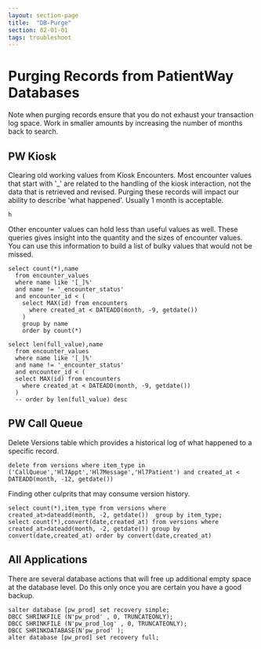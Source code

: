 ```yaml
---
layout: section-page
title:  "DB-Purge"
section: 02-01-01
tags: troubleshoot
---
```


# Purging Records from PatientWay Databases

Note when purging records ensure that you do not exhaust your transaction log space. Work in smaller amounts by increasing the number of months back to search.

## PW Kiosk

Clearing old working values from Kiosk Encounters. Most encounter values that start with '_' are related to the handling of the kiosk interaction, not the data that is retrieved and revised. Purging these records will  impact our ability to describe 'what happened'. Usually 1 month is acceptable.

```mssql
h
```

Other encounter values can hold less than useful values as well. These queries gives insight into the quantity and the sizes of encounter values. You can use this information to build a list of bulky values that would not be missed.

```mssql
select count(*),name
  from encounter_values
  where name like '[_]%'
  and name != '_encounter_status' 
  and encounter_id < (
    select MAX(id) from encounters 
      where created_at < DATEADD(month, -9, getdate())
    )
    group by name
    order by count(*)

select len(full_value),name
  from encounter_values
  where name like '[_]%'
  and name != '_encounter_status' 
  and encounter_id < (
  select MAX(id) from encounters 
    where created_at < DATEADD(month, -9, getdate())
  )
  -- order by len(full_value) desc
```

## PW Call Queue

Delete Versions table which provides a historical log of what happened to a specific record.

```mssql
delete from versions where item_type in ('CallQueue','Hl7Appt','Hl7Message','Hl7Patient') and created_at < DATEADD(month, -12, getdate())
```

Finding other culprits that may consume version history.

```mssql
select count(*),item_type from versions where created_at>dateadd(month, -2, getdate())  group by item_type;
select count(*),convert(date,created_at) from versions where created_at>dateadd(month, -2, getdate()) group by convert(date,created_at) order by convert(date,created_at)
```

## All Applications

There are several database actions that will free up additional empty space at the database level. Do this only once you are certain you have a good backup.

```mssql
salter database [pw_prod] set recovery simple;
DBCC SHRINKFILE (N'pw_prod' , 0, TRUNCATEONLY);
DBCC SHRINKFILE (N'pw_prod_log' , 0, TRUNCATEONLY);
DBCC SHRINKDATABASE(N'pw_prod' );
alter database [pw_prod] set recovery full;
```
